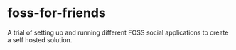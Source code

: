 # foss-for-friends
A trial of setting up and running different FOSS social applications to create a self hosted solution.
